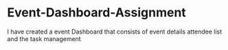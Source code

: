 # Event-Dashboard-Assignment
I have created a event Dashboard that consists of event details attendee list and the task management 

